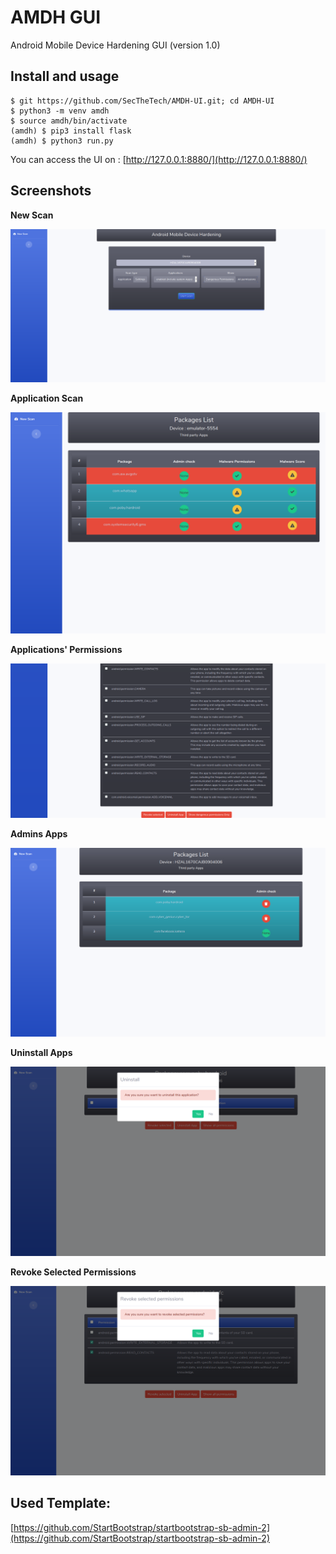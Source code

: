 # AMDH GUI
Android Mobile Device Hardening GUI (version 1.0)


## Install and usage
```
$ git https://github.com/SecTheTech/AMDH-UI.git; cd AMDH-UI
$ python3 -m venv amdh
$ source amdh/bin/activate
(amdh) $ pip3 install flask
(amdh) $ python3 run.py
```

You can access the UI on : [http://127.0.0.1:8880/](http://127.0.0.1:8880/)



## Screenshots

**New Scan**

![New Scan](screenshots/new_scan.png (New Scan))

**Application Scan**

![Application Scan](screenshots/applications_scan.png (Application Scan))


**Applications' Permissions**

![Applications Permissions](screenshots/Apps_perms_actions.png (Applications Permissions))


**Admins Apps**

![Admins Apps](screenshots/admin_apps.png (Admins Apps))


**Uninstall Apps**

![Uninstall Apps](screenshots/Uninstall_app.png (Uninstall Apps))


**Revoke Selected Permissions**

![Revoke Selected Permissions](screenshots/Revoke_selected_permissions.png (Revoke Selected Permissions))


## Used Template:
[https://github.com/StartBootstrap/startbootstrap-sb-admin-2](https://github.com/StartBootstrap/startbootstrap-sb-admin-2)


